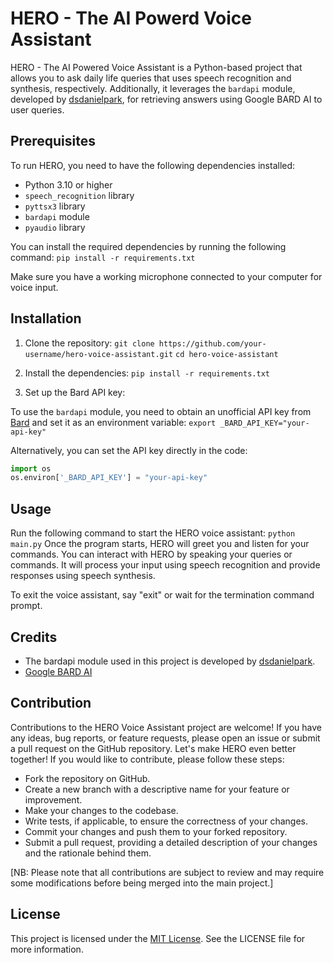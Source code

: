 # HERO - The AI Powerd Voice Assistant

HERO - The AI Powered Voice Assistant is a Python-based project that allows you to ask daily life queries that uses speech recognition and synthesis, respectively. Additionally, it leverages the `bardapi` module, developed by [dsdanielpark](https://github.com/dsdanielpark), for retrieving answers using Google BARD AI to user queries.

## Prerequisites

To run HERO, you need to have the following dependencies installed:

- Python 3.10 or higher
- `speech_recognition` library
- `pyttsx3` library
- `bardapi` module
- `pyaudio` library

You can install the required dependencies by running the following command:
    `pip install -r requirements.txt`

Make sure you have a working microphone connected to your computer for voice input.

## Installation

1. Clone the repository:
    `git clone https://github.com/your-username/hero-voice-assistant.git`
    `cd hero-voice-assistant`

2. Install the dependencies:
    `pip install -r requirements.txt`

3. Set up the Bard API key:

To use the `bardapi` module, you need to obtain an unofficial API key from [Bard](https://bard.google.com/) and set it as an environment variable:
    `export _BARD_API_KEY="your-api-key"`

Alternatively, you can set the API key directly in the code:

```python
import os
os.environ['_BARD_API_KEY'] = "your-api-key" 
```

## Usage
Run the following command to start the HERO voice assistant:
    `python main.py`
Once the program starts, HERO will greet you and listen for your commands. You can interact with HERO by speaking your queries or commands. It will process your input using speech recognition and provide responses using speech synthesis.

To exit the voice assistant, say "exit" or wait for the termination command prompt.

## Credits
* The bardapi module used in this project is developed by [dsdanielpark](https://gitgub.com/dsdanielpark). 
* [Google BARD AI](https://bard.google.com)

## Contribution
Contributions to the HERO Voice Assistant project are welcome! If you have any ideas, bug reports, or feature requests, please open an issue or submit a pull request on the GitHub repository. Let's make HERO even better together!
If you would like to contribute, please follow these steps:
- Fork the repository on GitHub.
- Create a new branch with a descriptive name for your feature or improvement.
- Make your changes to the codebase.
- Write tests, if applicable, to ensure the correctness of your changes.
- Commit your changes and push them to your forked repository.
- Submit a pull request, providing a detailed description of your changes and the rationale behind them.

[NB: Please note that all contributions are subject to review and may require some modifications before being merged into the main project.]

## License
This project is licensed under the [MIT License](LICENSE). See the LICENSE file for more information.
